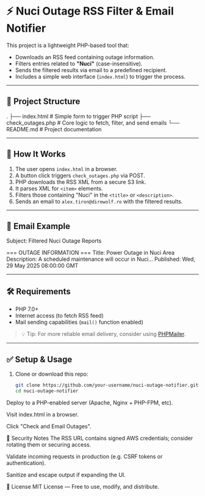 # ⚡ Nuci Outage RSS Filter & Email Notifier

This project is a lightweight PHP-based tool that:

- Downloads an RSS feed containing outage information.
- Filters entries related to **"Nuci"** (case-insensitive).
- Sends the filtered results via email to a predefined recipient.
- Includes a simple web interface (`index.html`) to trigger the process.

---

## 📂 Project Structure

.
├── index.html # Simple form to trigger PHP script
├── check_outages.php # Core logic to fetch, filter, and send emails
└── README.md # Project documentation


---

## 🚀 How It Works

1. The user opens `index.html` in a browser.
2. A button click triggers `check_outages.php` via POST.
3. PHP downloads the RSS XML from a secure S3 link.
4. It parses XML for `<item>` elements.
5. Filters those containing "Nuci" in the `<title>` or `<description>`.
6. Sends an email to `alex.tiron@direwolf.ro` with the filtered results.

---

## 📧 Email Example

Subject: Filtered Nuci Outage Reports

=== OUTAGE INFORMATION ===
Title: Power Outage in Nuci Area
Description: A scheduled maintenance will occur in Nuci...
Published: Wed, 29 May 2025 08:00:00 GMT


---

## 🛠️ Requirements

- PHP 7.0+
- Internet access (to fetch RSS feed)
- Mail sending capabilities (`mail()` function enabled)

> 💡 Tip: For more reliable email delivery, consider using [PHPMailer](https://github.com/PHPMailer/PHPMailer).

---

## ✅ Setup & Usage

1. Clone or download this repo:
   ```bash
   git clone https://github.com/your-username/nuci-outage-notifier.git
   cd nuci-outage-notifier
Deploy to a PHP-enabled server (Apache, Nginx + PHP-FPM, etc).

Visit index.html in a browser.

Click "Check and Email Outages".

🔐 Security Notes
The RSS URL contains signed AWS credentials; consider rotating them or securing access.

Validate incoming requests in production (e.g. CSRF tokens or authentication).

Sanitize and escape output if expanding the UI.

📄 License
MIT License — Free to use, modify, and distribute.
